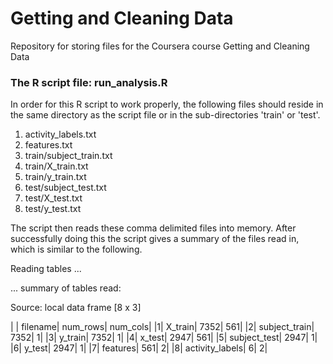 # Getting and Cleaning Data
Repository for storing files for the Coursera course Getting and Cleaning Data
### The R script file: run_analysis.R
In order for this R script to work properly, the following files should reside in the same directory as the script file or in the sub-directories 'train' or 'test'.

1. activity_labels.txt
2. features.txt
3. train/subject_train.txt
4. train/X_train.txt
5. train/y_train.txt
6. test/subject_test.txt
7. test/X_test.txt
8. test/y_test.txt

The script then reads these comma delimited files into memory. After successfully doing this the script gives a summary of the files read in, which is similar to the following.

Reading tables ... 

... summary of tables read: 

Source: local data frame [8 x 3]

| |        filename| num_rows| num_cols|
|1|         X_train|     7352|      561|
|2|   subject_train|     7352|        1|
|3|         y_train|     7352|        1|
|4|          x_test|     2947|      561|
|5|    subject_test|     2947|        1|
|6|          y_test|     2947|        1|
|7|        features|      561|        2|
|8| activity_labels|        6|        2| 


